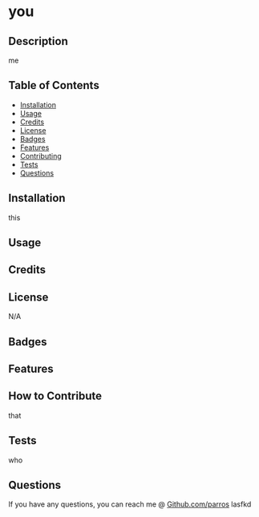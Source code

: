 
# you


## Description

me

## Table of Contents

- <a href=#install>Installation</a>
- <a href=#usage>Usage</a>
- <a href=#credit>Credits</a>
- <a href=#license>License</a>
- <a href=#badges>Badges</a>
- <a href=#feature>Features</a>
- <a href=#contributing>Contributing</a>
- <a href=#test>Tests</a>
- <a href=#question>Questions</a>

## <span id=install>Installation</span>

this

## <span id=usage>Usage</span>



## <span id=credit>Credits</span>



## <span id=license>License</span>

N/A


## <span id=badges>Badges</span>



## <span id=feature>Features</span>



## <span id=contributing>How to Contribute</span>

that

## <span id=test>Tests</span>

who

## <span id=question>Questions</span>

If you have any questions, you can reach me @ <a href="https://github.com/Parros/" target='_blank'>Github.com/parros</a> 
lasfkd

